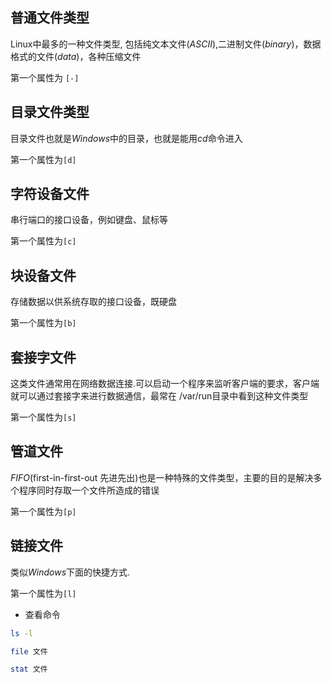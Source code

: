 <!--
 * @Description: 
 * @Version: 1.0
 * @Author: DaLao
 * @Email: dalao_li@163.com
 * @Date: 2021-09-26 21:13:59
 * @LastEditors: DaLao
 * @LastEditTime: 2021-11-28 20:10:25
-->

## 普通文件类型

Linux中最多的一种文件类型, 包括纯文本文件($ASCII$),二进制文件($binary$)，数据格式的文件($data$)，各种压缩文件

第一个属性为 `[-]`

## 目录文件类型

目录文件也就是$Windows$中的目录，也就是能用$cd$命令进入

第一个属性为`[d]`

## 字符设备文件

串行端口的接口设备，例如键盘、鼠标等

第一个属性为`[c]`

## 块设备文件

存储数据以供系统存取的接口设备，既硬盘

第一个属性为`[b]`

## 套接字文件

这类文件通常用在网络数据连接.可以启动一个程序来监听客户端的要求，客户端就可以通过套接字来进行数据通信，最常在 /var/run目录中看到这种文件类型

第一个属性为`[s]`

## 管道文件

$FIFO$(first-in-first-out 先进先出)也是一种特殊的文件类型，主要的目的是解决多个程序同时存取一个文件所造成的错误

第一个属性为`[p]`

## 链接文件

类似$Windows$下面的快捷方式.

第一个属性为`[l]`

- 查看命令

```sh
ls -l

file 文件

stat 文件
```

